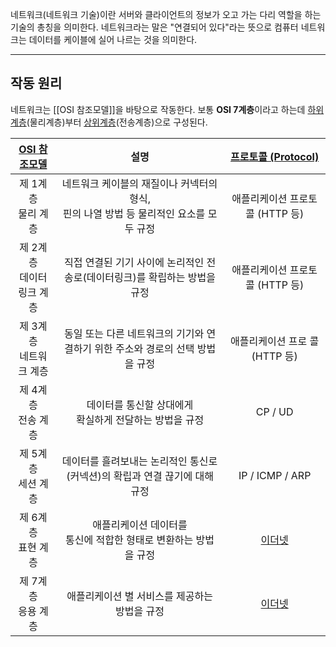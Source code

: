 네트워크(네트워크 기술)이란 서버와 클라이언트의 정보가 오고 가는 다리 역할을 하는 기술의 총칭을 의미한다.
네트워크라는 말은 "연결되어 있다"라는 뜻으로 컴퓨터 네트워크는 데이터를 케이블에 실어 나르는 것을 의미한다.

---
## 작동 원리
네트워크는 [[OSI 참조모델]]을 바탕으로 작동한다.
보통 **OSI 7계층**이라고 하는데 [하위계층](계층%20구조.md)(물리계층)부터 [상위계층](계층%20구조.md)(전송계층)으로 구성된다.

| [OSI 참조모델](OSI%20참조모델.md) |                          설명                           | [프로토콜 (Protocol)](프로토콜%20(Protocol).md) |
| :-----------------------: | :---------------------------------------------------: | :-------------------------------------: |
|      제 1계층<br>물리 계층       | 네트워크 케이블의 재질이나 커넥터의 형식, <br>핀의 나열 방법 등 물리적인 요소를 모두 규정 |          애플리케이션 프로토콜 (HTTP 등)           |
|   제 2계층<br>데이터<br>링크 계층   |      직접 연결된 기기 사이에 논리적인 전송로(데이터링크)를 확립하는 방법을 규정       |         애플리케이션 프로토콜   (HTTP 등)          |
|     제 3계층<br>네트워크 계층      |     동일 또는 다른 네트워크의 기기와 연결하기 위한 주소와 경로의 선택 방법을 규정      |          애플리케이션 프로  콜 (HTTP 등)          |
|      제 4계층<br>전송 계층       |           데이터를 통신할 상대에게<br>확실하게 전달하는 방법을 규정           |                 CP / UD                 |
|      제 5계층<br>세션 계층       |      데이터를 흘려보내는 논리적인 통신로(커넥션)의 확립과 연결 끊기에 대해 규정       |             IP / ICMP / ARP             |
|      제 6계층<br>표현 계층       |        애플리케이션 데이터를 <br>통신에 적합한 형태로 변환하는 방법을 규정        |              [이더넷](이더넷.md)              |
|      제 7계층<br>응용 계층       |               애플리케이션 별 서비스를 제공하는 방법을 규정               |              [이더넷](이더넷.md)              |

